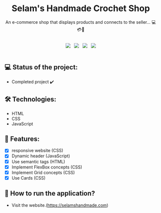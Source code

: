 <h1 align="center">Selam's Handmade Crochet Shop</h1>
<p align="center">An e-commerce shop that displays products and connects to the seller... 💻💳🧶</p>

<br>
<div align="center"> 
  <img src="https://img.shields.io/badge/GitHub-000?style=social&logo=github&logoColor=469BD2">
  &nbsp;
  <img src="https://img.shields.io/badge/HTML-000?style=social&logo=html5&logoColor=469BD2">
  &nbsp;
  <img src="https://img.shields.io/badge/CSS-000?style=social&logo=css3&logoColor=469BD2">
  &nbsp;
  <img src="https://img.shields.io/badge/JavaScript-000?style=social&logo=javascript&logoColor=469BD2">
</div>
<br>

## 💻 Status of the project:

- Completed project ✔️

## 🛠 Technologies:

- HTML
- CSS
- JavaScript

## 📝 Features:

- [x] responsive website (CSS)
- [x] Dynamic header (JavaScript)
- [x] Use semantic tags (HTML)
- [x] Implement FlexBox concepts (CSS)
- [x] Implement Grid concepts (CSS)
- [x] Use Cards (CSS)

## 🚀 How to run the application?

- Visit the website.(https://selamshandmade.com)



